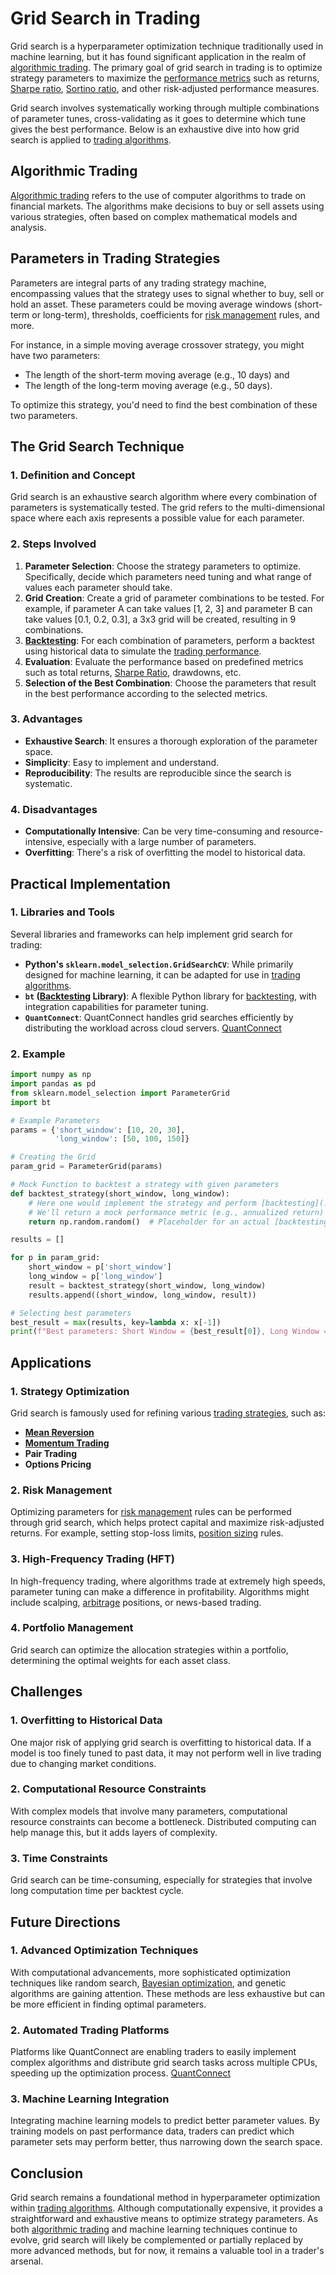 # Grid Search in Trading

Grid search is a hyperparameter optimization technique traditionally used in machine learning, but it has found significant application in the realm of [algorithmic trading](../a/algorithmic_trading.md). The primary goal of grid search in trading is to optimize strategy parameters to maximize the [performance metrics](../p/performance_metrics.md) such as returns, [Sharpe ratio](../s/sharpe_ratio.md), [Sortino ratio](../s/sortino_ratio.md), and other risk-adjusted performance measures.

Grid search involves systematically working through multiple combinations of parameter tunes, cross-validating as it goes to determine which tune gives the best performance. Below is an exhaustive dive into how grid search is applied to [trading algorithms](../t/trading_algorithms.md).

## Algorithmic Trading

[Algorithmic trading](../a/algorithmic_trading.md) refers to the use of computer algorithms to trade on financial markets. The algorithms make decisions to buy or sell assets using various strategies, often based on complex mathematical models and analysis. 

## Parameters in Trading Strategies

Parameters are integral parts of any trading strategy machine, encompassing values that the strategy uses to signal whether to buy, sell or hold an asset. These parameters could be moving average windows (short-term or long-term), thresholds, coefficients for [risk management](../r/risk_management.md) rules, and more.

For instance, in a simple moving average crossover strategy, you might have two parameters:
- The length of the short-term moving average (e.g., 10 days) and
- The length of the long-term moving average (e.g., 50 days).

To optimize this strategy, you'd need to find the best combination of these two parameters.

## The Grid Search Technique

### 1. Definition and Concept

Grid search is an exhaustive search algorithm where every combination of parameters is systematically tested. The grid refers to the multi-dimensional space where each axis represents a possible value for each parameter.

### 2. Steps Involved

1. **Parameter Selection**: Choose the strategy parameters to optimize. Specifically, decide which parameters need tuning and what range of values each parameter should take.
2. **Grid Creation**: Create a grid of parameter combinations to be tested. For example, if parameter A can take values [1, 2, 3] and parameter B can take values [0.1, 0.2, 0.3], a 3x3 grid will be created, resulting in 9 combinations.
3. **[Backtesting](../b/backtesting.md)**: For each combination of parameters, perform a backtest using historical data to simulate the [trading performance](../t/trading_performance.md).
4. **Evaluation**: Evaluate the performance based on predefined metrics such as total returns, [Sharpe Ratio](../s/sharpe_ratio.md), drawdowns, etc.
5. **Selection of the Best Combination**: Choose the parameters that result in the best performance according to the selected metrics.

### 3. Advantages

- **Exhaustive Search**: It ensures a thorough exploration of the parameter space.
- **Simplicity**: Easy to implement and understand.
- **Reproducibility**: The results are reproducible since the search is systematic.

### 4. Disadvantages

- **Computationally Intensive**: Can be very time-consuming and resource-intensive, especially with a large number of parameters.
- **Overfitting**: There's a risk of overfitting the model to historical data.

## Practical Implementation

### 1. Libraries and Tools

Several libraries and frameworks can help implement grid search for trading:

- **Python's `sklearn.model_selection.GridSearchCV`**: While primarily designed for machine learning, it can be adapted for use in [trading algorithms](../t/trading_algorithms.md).
- **`bt` ([Backtesting](../b/backtesting.md) Library)**: A flexible Python library for [backtesting](../b/backtesting.md), with integration capabilities for parameter tuning.
- **`QuantConnect`**: QuantConnect handles grid searches efficiently by distributing the workload across cloud servers. [QuantConnect](https://www.quantconnect.com/)

### 2. Example

```python
import numpy as np
import pandas as pd
from sklearn.model_selection import ParameterGrid
import bt

# Example Parameters
params = {'short_window': [10, 20, 30],
          'long_window': [50, 100, 150]}

# Creating the Grid
param_grid = ParameterGrid(params)

# Mock Function to backtest a strategy with given parameters
def backtest_strategy(short_window, long_window):
    # Here one would implement the strategy and perform [backtesting](../b/backtesting.md)
    # We'll return a mock performance metric (e.g., annualized return)
    return np.random.random()  # Placeholder for an actual [backtesting](../b/backtesting.md) result

results = []

for p in param_grid:
    short_window = p['short_window']
    long_window = p['long_window']
    result = backtest_strategy(short_window, long_window)
    results.append((short_window, long_window, result))

# Selecting best parameters
best_result = max(results, key=lambda x: x[-1])
print(f"Best parameters: Short Window = {best_result[0]}, Long Window = {best_result[1]}")
```

## Applications

### 1. Strategy Optimization

Grid search is famously used for refining various [trading strategies](../t/trading_strategies.md), such as:

- **[Mean Reversion](../m/mean_reversion.md)**
- **[Momentum Trading](../m/momentum_trading.md)**
- **Pair Trading**
- **Options Pricing**

### 2. Risk Management

Optimizing parameters for [risk management](../r/risk_management.md) rules can be performed through grid search, which helps protect capital and maximize risk-adjusted returns. For example, setting stop-loss limits, [position sizing](../p/position_sizing.md) rules.

### 3. High-Frequency Trading (HFT)

In high-frequency trading, where algorithms trade at extremely high speeds, parameter tuning can make a difference in profitability. Algorithms might include scalping, [arbitrage](../a/arbitrage.md) positions, or news-based trading.

### 4. Portfolio Management

Grid search can optimize the allocation strategies within a portfolio, determining the optimal weights for each asset class.

## Challenges

### 1. Overfitting to Historical Data

One major risk of applying grid search is overfitting to historical data. If a model is too finely tuned to past data, it may not perform well in live trading due to changing market conditions.

### 2. Computational Resource Constraints

With complex models that involve many parameters, computational resource constraints can become a bottleneck. Distributed computing can help manage this, but it adds layers of complexity.

### 3. Time Constraints

Grid search can be time-consuming, especially for strategies that involve long computation time per backtest cycle.

## Future Directions

### 1. Advanced Optimization Techniques

With computational advancements, more sophisticated optimization techniques like random search, [Bayesian optimization](../b/bayesian_optimization.md), and genetic algorithms are gaining attention. These methods are less exhaustive but can be more efficient in finding optimal parameters.

### 2. Automated Trading Platforms

Platforms like QuantConnect are enabling traders to easily implement complex algorithms and distribute grid search tasks across multiple CPUs, speeding up the optimization process. [QuantConnect](https://www.quantconnect.com/)

### 3. Machine Learning Integration

Integrating machine learning models to predict better parameter values. By training models on past performance data, traders can predict which parameter sets may perform better, thus narrowing down the search space.

## Conclusion

Grid search remains a foundational method in hyperparameter optimization within [trading algorithms](../t/trading_algorithms.md). Although computationally expensive, it provides a straightforward and exhaustive means to optimize strategy parameters. As both [algorithmic trading](../a/algorithmic_trading.md) and machine learning techniques continue to evolve, grid search will likely be complemented or partially replaced by more advanced methods, but for now, it remains a valuable tool in a trader's arsenal.
